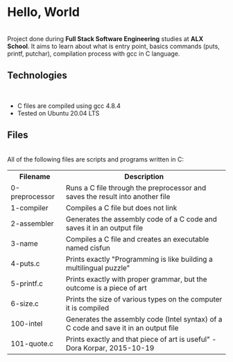 <h1>Hello, World</h1>
<br>
Project done during <strong>Full Stack Software Engineering</strong> studies at <strong>ALX School</strong>. It aims to learn about what is entry point, basics commands (puts, printf, putchar), compilation process with gcc in C language.

<h2>Technologies</h2>
<br>
<ul>
<li>C files are compiled using gcc 4.8.4</li>
<li>Tested on Ubuntu 20.04 LTS</li>
</ul>

<h2>Files</h2>
<br>
All of the following files are scripts and programs written in C:

<table style="width:100%">
<tr>
<th>Filename</th>
<th>Description</th>
</tr>

<tr>
<td>0-preprocessor</td>	
<td>Runs a C file through the preprocessor and saves the result into another file</td>
</tr>

<tr>
<td>1-compiler</td>	
<td>Compiles a C file but does not link</td>
</tr>

<tr>
<td>2-assembler</td>	
<td>Generates the assembly code of a C code and saves it in an output file</td>
</tr>

<tr>
<td>3-name</td>	
<td>Compiles a C file and creates an executable named cisfun</td>
</tr>

<tr>
<td>4-puts.c</td>
<td>Prints exactly "Programming is like building a multilingual puzzle"</td>
</tr>

<tr>
<td>5-printf.c</td>
<td>Prints exactly with proper grammar, but the outcome is a piece of art</td>
</tr>

<tr>
<td>6-size.c</td>
<td>Prints the size of various types on the computer it is compiled</td>
</tr>

<tr>
<td>100-intel</td>
<td>Generates the assembly code (Intel syntax) of a C code and save it in an output file</td>
</tr>

<tr>
<td>101-quote.c</td>
<td>Prints exactly and that piece of art is useful" - Dora Korpar, 2015-10-19</td>
</tr>
</table>

